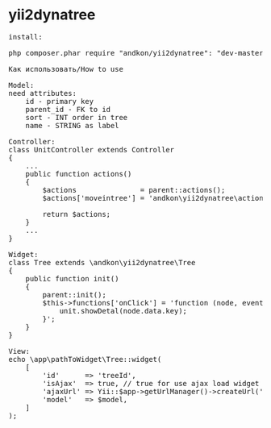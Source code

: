yii2dynatree
============
<pre>
install:

php composer.phar require "andkon/yii2dynatree": "dev-master"

Как использовать/How to use

Model:
need attributes:
    id - primary key
    parent_id - FK to id
    sort - INT order in tree
    name - STRING as label

Controller:
class UnitController extends Controller
{
    ...
    public function actions()
    {
        $actions               = parent::actions();
        $actions['moveintree'] = 'andkon\yii2dynatree\actions\MoveInTree';

        return $actions;
    }
    ...
}

Widget:
class Tree extends \andkon\yii2dynatree\Tree
{
    public function init()
    {
        parent::init();
        $this->functions['onClick'] = 'function (node, event) {
            unit.showDetal(node.data.key);
        }';
    }
}

View:
echo \app\pathToWidget\Tree::widget(
    [
        'id'      => 'treeId',
        'isAjax'  => true, // true for use ajax load widget (in dialog|popup etc.) or false for standart render
        'ajaxUrl' => Yii::$app->getUrlManager()->createUrl('/pathToController/moveintree'),
        'model'   => $model,
    ]
);
</pre>